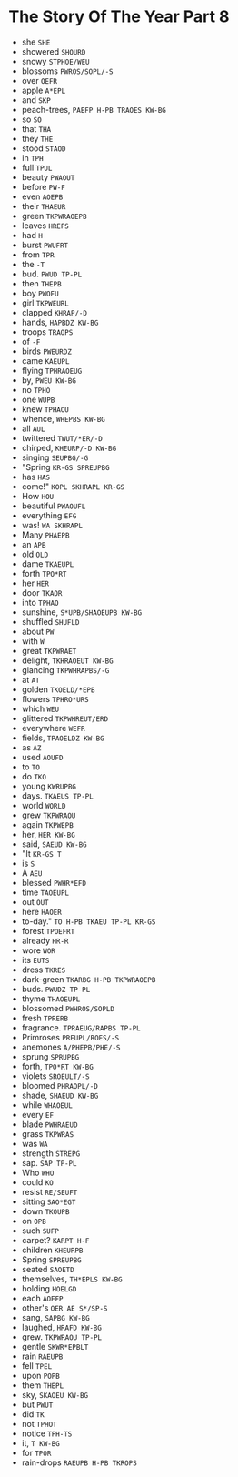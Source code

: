 # The Story Of The Year Part 8

* she `SHE`
* showered `SHOURD`
* snowy `STPHOE/WEU`
* blossoms `PWROS/SOPL/-S`
* over `OEFR`
* apple `A*EPL`
* and `SKP`
* peach-trees, `PAEFP H-PB TRAOES KW-BG`
* so `SO`
* that `THA`
* they `THE`
* stood `STAOD`
* in `TPH`
* full `TPUL`
* beauty `PWAOUT`
* before `PW-F`
* even `AOEPB`
* their `THAEUR`
* green `TKPWRAOEPB`
* leaves `HREFS`
* had `H`
* burst `PWUFRT`
* from `TPR`
* the `-T`
* bud. `PWUD TP-PL`
* then `THEPB`
* boy `PWOEU`
* girl `TKPWEURL`
* clapped `KHRAP/-D`
* hands, `HAPBDZ KW-BG`
* troops `TRAOPS`
* of `-F`
* birds `PWEURDZ`
* came `KAEUPL`
* flying `TPHRAOEUG`
* by, `PWEU KW-BG`
* no `TPHO`
* one `WUPB`
* knew `TPHAOU`
* whence, `WHEPBS KW-BG`
* all `AUL`
* twittered `TWUT/*ER/-D`
* chirped, `KHEURP/-D KW-BG`
* singing `SEUPBG/-G`
* "Spring `KR-GS SPREUPBG`
* has `HAS`
* come!" `KOPL SKHRAPL KR-GS`
* How `HOU`
* beautiful `PWAOUFL`
* everything `EFG`
* was! `WA SKHRAPL`
* Many `PHAEPB`
* an `APB`
* old `OLD`
* dame `TKAEUPL`
* forth `TPO*RT`
* her `HER`
* door `TKAOR`
* into `TPHAO`
* sunshine, `S*UPB/SHAOEUPB KW-BG`
* shuffled `SHUFLD`
* about `PW`
* with `W`
* great `TKPWRAET`
* delight, `TKHRAOEUT KW-BG`
* glancing `TKPWHRAPBS/-G`
* at `AT`
* golden `TKOELD/*EPB`
* flowers `TPHRO*URS`
* which `WEU`
* glittered `TKPWHREUT/ERD`
* everywhere `WEFR`
* fields, `TPAOELDZ KW-BG`
* as `AZ`
* used `AOUFD`
* to `TO`
* do `TKO`
* young `KWRUPBG`
* days. `TKAEUS TP-PL`
* world `WORLD`
* grew `TKPWRAOU`
* again `TKPWEPB`
* her, `HER KW-BG`
* said, `SAEUD KW-BG`
* "It `KR-GS T`
* is `S`
* A `AEU`
* blessed `PWHR*EFD`
* time `TAOEUPL`
* out `OUT`
* here `HAOER`
* to-day." `TO H-PB TKAEU TP-PL KR-GS`
* forest `TPOEFRT`
* already `HR-R`
* wore `WOR`
* its `EUTS`
* dress `TKRES`
* dark-green `TKARBG H-PB TKPWRAOEPB`
* buds. `PWUDZ TP-PL`
* thyme `THAOEUPL`
* blossomed `PWHROS/SOPLD`
* fresh `TPRERB`
* fragrance. `TPRAEUG/RAPBS TP-PL`
* Primroses `PREUPL/ROES/-S`
* anemones `A/PHEPB/PHE/-S`
* sprung `SPRUPBG`
* forth, `TPO*RT KW-BG`
* violets `SROEULT/-S`
* bloomed `PHRAOPL/-D`
* shade, `SHAEUD KW-BG`
* while `WHAOEUL`
* every `EF`
* blade `PWHRAEUD`
* grass `TKPWRAS`
* was `WA`
* strength `STREPG`
* sap. `SAP TP-PL`
* Who `WHO`
* could `KO`
* resist `RE/SEUFT`
* sitting `SAO*EGT`
* down `TKOUPB`
* on `OPB`
* such `SUFP`
* carpet? `KARPT H-F`
* children `KHEURPB`
* Spring `SPREUPBG`
* seated `SAOETD`
* themselves, `TH*EPLS KW-BG`
* holding `HOELGD`
* each `AOEFP`
* other's `OER AE S*/SP-S`
* sang, `SAPBG KW-BG`
* laughed, `HRAFD KW-BG`
* grew. `TKPWRAOU TP-PL`
* gentle `SKWR*EPBLT`
* rain `RAEUPB`
* fell `TPEL`
* upon `POPB`
* them `THEPL`
* sky, `SKAOEU KW-BG`
* but `PWUT`
* did `TK`
* not `TPHOT`
* notice `TPH-TS`
* it, `T KW-BG`
* for `TPOR`
* rain-drops `RAEUPB H-PB TKROPS`

